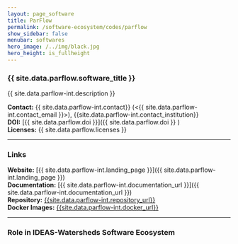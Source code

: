 ```yaml
---
layout: page_software
title: ParFlow
permalink: /software-ecosystem/codes/parflow
show_sidebar: false
menubar: softwares
hero_image: /../img/black.jpg
hero_height: is_fullheight
---
```


### {{ site.data.parflow.software_title }} [<i class="fas fa-book"></i>]({{site.data.parflow-int.landing_page}}) [<i class="fab fa-github"></i>]({{site.data.parflow-int.repository_url}})

{{ site.data.parflow-int.description }} 

**Contact:** {{ site.data.parflow-int.contact}} (<{{ site.data.parflow-int.contact_email }}>), {{site.data.parflow-int.contact_institution}} <br>
**DOI:**  [{{ site.data.parflow.doi }}]({{ site.data.parflow.doi }} ) <br>
**Licenses:**  {{ site.data.parflow.licenses }} <br>

***

### Links

**Website:** [{{ site.data.parflow-int.landing_page }}]({{ site.data.parflow-int.landing_page }}) <br>
**Documentation:** [{{ site.data.parflow-int.documentation_url }}]({{ site.data.parflow-int.documentation_url }}) <br>
**Repository:** [{{site.data.parflow-int.repository_url}}]( {{site.data.parflow-int.repository_url}} ) <br>
**Docker Images:** [{{site.data.parflow-int.docker_url}}]( {{site.data.parflow-int.docker_url}} ) <br>

***

### Role in IDEAS-Watersheds Software Ecosystem







